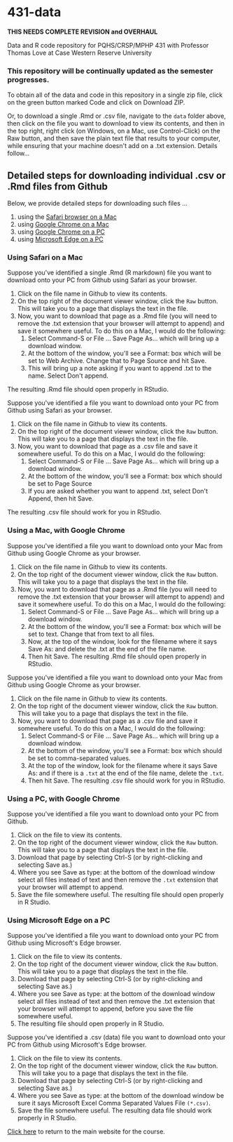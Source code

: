 # 431-data

**THIS NEEDS COMPLETE REVISION and OVERHAUL**

Data and R code repository for PQHS/CRSP/MPHP 431 with Professor Thomas Love at Case Western Reserve University

### This repository will be continually updated as the semester progresses.

To obtain all of the data and code in this repository in a single zip file, click on the green button marked Code and click on Download ZIP.

Or, to download a single .Rmd or .csv file, navigate to the `data` folder above, then click on the file you want to download to view its contents, and then in the top right, right click (on Windows, on a Mac, use Control-Click) on the Raw button, and then save the plain text file that results to your computer, while ensuring that your machine doesn't add on a .txt extension. Details follow...

## Detailed steps for downloading individual .csv or .Rmd files from Github

Below, we provide detailed steps for downloading such files ...

1. using the [Safari browser on a Mac](https://github.com/THOMASELOVE/431-data/blob/master/README.md#using-safari-on-a-mac)
2. using [Google Chrome on a Mac](https://github.com/THOMASELOVE/431-data/blob/master/README.md#using-a-mac-with-google-chrome)
3. using [Google Chrome on a PC](https://github.com/THOMASELOVE/431-data/blob/master/README.md#using-a-pc-with-google-chrome)
4. using [Microsoft Edge on a PC](https://github.com/THOMASELOVE/431-data/blob/master/README.md#using-microsoft-edge-on-a-pc)


### Using Safari on a Mac

Suppose you've identified a single .Rmd (R markdown) file you want to download onto your PC from Github using Safari as your browser.

1. Click on the file name in Github to view its contents.
2. On the top right of the document viewer window, click the `Raw` button. This will take you to a page that displays the text in the file.
3. Now, you want to download that page as a .Rmd file (you will need to remove the .txt extension that your browser will attempt to append) and save it somewhere useful. To do this on a Mac, I would do the following:
    1. Select Command-S or File ... Save Page As... which will bring up a download window.
    2. At the bottom of the window, you'll see a Format: box which will be set to Web Archive. Change that to Page Source and hit Save.
    3. This will bring up a note asking if you want to append .txt to the name. Select Don't append.

The resulting .Rmd file should open properly in RStudio.

Suppose you've identified a file you want to download onto your PC from Github using Safari as your browser.

1. Click on the file name in Github to view its contents.
2. On the top right of the document viewer window, click the `Raw` button. This will take you to a page that displays the text in the file.
3. Now, you want to download that page as a .csv file and save it somewhere useful. To do this on a Mac, I would do the following:
    1. Select Command-S or File ... Save Page As... which will bring up a download window.
    2. At the bottom of the window, you'll see a Format: box which should be set to Page Source
    3. If you are asked whether you want to append .txt, select Don't Append, then hit Save.

The resulting .csv file should work for you in RStudio.

### Using a Mac, with Google Chrome

Suppose you've identified a file you want to download onto your Mac from Github using Google Chrome as your browser.

1. Click on the file name in Github to view its contents.
2. On the top right of the document viewer window, click the `Raw` button. This will take you to a page that displays the text in the file.
3. Now, you want to download that page as a .Rmd file (you will need to remove the .txt extension that your browser will attempt to append) and save it somewhere useful. To do this on a Mac, I would do the following:
    1. Select Command-S or File ... Save Page As... which will bring up a download window.
    2. At the bottom of the window, you'll see a Format: box which will be set to text. Change that from text to all files.
    3. Now, at the top of the window, look for the filename where it says Save As: and delete the .txt at the end of the file name.
    4. Then hit Save.
The resulting .Rmd file should open properly in RStudio.

Suppose you've identified a file you want to download onto your Mac from Github using Google Chrome as your browser.

1. Click on the file name in Github to view its contents.
2. On the top right of the document viewer window, click the `Raw` button. This will take you to a page that displays the text in the file.
3. Now, you want to download that page as a .csv file and save it somewhere useful. To do this on a Mac, I would do the following:
    1. Select Command-S or File ... Save Page As... which will bring up a download window.
    2. At the bottom of the window, you'll see a Format: box which should be set to comma-separated values. 
    3. At the top of the window, look for the filename where it says Save As: and if there is a `.txt` at the end of the file name, delete the `.txt`.
    4. Then hit Save.
The resulting .csv file should work for you in RStudio.



### Using a PC, with Google Chrome

Suppose you've identified a file you want to download onto your PC from Github.

1. Click on the file to view its contents.
2. On the top right of the document viewer window, click the `Raw` button. This will take you to a page that displays the text in the file.
3. Download that page by selecting Ctrl-S (or by right-clicking and selecting Save as.)
4. Where you see Save as type: at the bottom of the download window select all files instead of text and then remove the `.txt` extension that your browser will attempt to append.
5. Save the file somewhere useful. 
The resulting file should open properly in R Studio.

### Using Microsoft Edge on a PC

Suppose you've identified a file you want to download onto your PC from Github using Microsoft's Edge browser.

1. Click on the file to view its contents.
2. On the top right of the document viewer window, click the `Raw` button. This will take you to a page that displays the text in the file.
3. Download that page by selecting Ctrl-S (or by right-clicking and selecting Save as.)
4. Where you see Save as type: at the bottom of the download window select all files instead of text and
then remove the .txt extension that your browser will attempt to append, before you save the file somewhere useful. 
5. The resulting file should open properly in R Studio.

Suppose you've identified a .csv (data)  file you want to download onto your PC from Github using Microsoft's Edge browser.

1. Click on the file to view its contents.
2. On the top right of the document viewer window, click the `Raw` button. This will take you to a page that displays the text in the file.
3. Download that page by selecting Ctrl-S (or by right-clicking and selecting Save as.)
4. Where you see Save as type: at the bottom of the download window be sure it says Microsoft Excel Comma Separated Values File `(*.csv)`.
5. Save the file somewhere useful. The resulting data file should work properly in R Studio.

[Click here](https://thomaselove.github.io/431-2023/) to return to the main website for the course.

